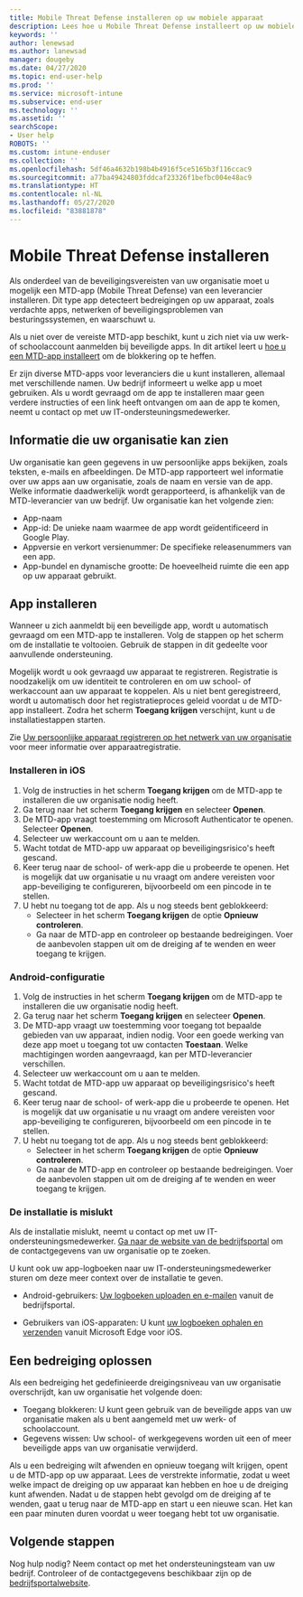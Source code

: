 ```yaml
---
title: Mobile Threat Defense installeren op uw mobiele apparaat
description: Lees hoe u Mobile Threat Defense installeert op uw mobiele apparaat.
keywords: ''
author: lenewsad
ms.author: lanewsad
manager: dougeby
ms.date: 04/27/2020
ms.topic: end-user-help
ms.prod: ''
ms.service: microsoft-intune
ms.subservice: end-user
ms.technology: ''
ms.assetid: ''
searchScope:
- User help
ROBOTS: ''
ms.custom: intune-enduser
ms.collection: ''
ms.openlocfilehash: 5df46a4632b198b4b4916f5ce5165b3f116ccac9
ms.sourcegitcommit: a77ba49424803fddcaf23326f1befbc004e48ac9
ms.translationtype: HT
ms.contentlocale: nl-NL
ms.lasthandoff: 05/27/2020
ms.locfileid: "83881878"
---
```

# <a name="install-mobile-threat-defense"></a>Mobile Threat Defense installeren   

Als onderdeel van de beveiligingsvereisten van uw organisatie moet u mogelijk een MTD-app (Mobile Threat Defense) van een leverancier installeren. Dit type app detecteert bedreigingen op uw apparaat, zoals verdachte apps, netwerken of beveiligingsproblemen van besturingssystemen, en waarschuwt u.  

Als u niet over de vereiste MTD-app beschikt, kunt u zich niet via uw werk- of schoolaccount aanmelden bij beveiligde apps. In dit artikel leert u [hoe u een MTD-app installeert](set-up-mobile-threat-defense.md#install-app) om de blokkering op te heffen.  

Er zijn diverse MTD-apps voor leveranciers die u kunt installeren, allemaal met verschillende namen. Uw bedrijf informeert u welke app u moet gebruiken. Als u wordt gevraagd om de app te installeren maar geen verdere instructies of een link heeft ontvangen om aan de app te komen, neemt u contact op met uw IT-ondersteuningsmedewerker. 


## <a name="information-your-organization-can-see"></a>Informatie die uw organisatie kan zien   

Uw organisatie kan geen gegevens in uw persoonlijke apps bekijken, zoals teksten, e-mails en afbeeldingen. De MTD-app rapporteert wel informatie over uw apps aan uw organisatie, zoals de naam en versie van de app. Welke informatie daadwerkelijk wordt gerapporteerd, is afhankelijk van de MTD-leverancier van uw bedrijf. Uw organisatie kan het volgende zien:   

* App-naam  
* App-id: De unieke naam waarmee de app wordt geïdentificeerd in Google Play.  
* Appversie en verkort versienummer: De specifieke releasenummers van een app.  
* App-bundel en dynamische grootte: De hoeveelheid ruimte die een app op uw apparaat gebruikt. 


## <a name="install-app"></a>App installeren    
Wanneer u zich aanmeldt bij een beveiligde app, wordt u automatisch gevraagd om een MTD-app te installeren. Volg de stappen op het scherm om de installatie te voltooien. Gebruik de stappen in dit gedeelte voor aanvullende ondersteuning.  
 
Mogelijk wordt u ook gevraagd uw apparaat te registreren. Registratie is noodzakelijk om uw identiteit te controleren en om uw school- of werkaccount aan uw apparaat te koppelen. Als u niet bent geregistreerd, wordt u automatisch door het registratieproces geleid voordat u de MTD-app installeert. Zodra het scherm **Toegang krijgen** verschijnt, kunt u de installatiestappen starten.  

Zie [Uw persoonlijke apparaat registreren op het netwerk van uw organisatie](https://docs.microsoft.com/azure/active-directory/user-help/user-help-register-device-on-network) voor meer informatie over apparaatregistratie.  

### <a name="ios-setup"></a>Installeren in iOS  

1. Volg de instructies in het scherm **Toegang krijgen** om de MTD-app te installeren die uw organisatie nodig heeft.   
2. Ga terug naar het scherm **Toegang krijgen** en selecteer **Openen**.  
3. De MTD-app vraagt toestemming om Microsoft Authenticator te openen. Selecteer **Openen**. 
4. Selecteer uw werkaccount om u aan te melden. 
5. Wacht totdat de MTD-app uw apparaat op beveiligingsrisico's heeft gescand. 
6. Keer terug naar de school- of werk-app die u probeerde te openen. Het is mogelijk dat uw organisatie u nu vraagt om andere vereisten voor app-beveiliging te configureren, bijvoorbeeld om een pincode in te stellen.   
7. U hebt nu toegang tot de app. Als u nog steeds bent geblokkeerd:  
    * Selecteer in het scherm **Toegang krijgen** de optie **Opnieuw controleren**.  
    * Ga naar de MTD-app en controleer op bestaande bedreigingen. Voer de aanbevolen stappen uit om de dreiging af te wenden en weer toegang te krijgen.    

### <a name="android-setup"></a>Android-configuratie 

1. Volg de instructies in het scherm **Toegang krijgen** om de MTD-app te installeren die uw organisatie nodig heeft.  
2. Ga terug naar het scherm **Toegang krijgen** en selecteer **Openen**.  
3. De MTD-app vraagt uw toestemming voor toegang tot bepaalde gebieden van uw apparaat, indien nodig. Voor een goede werking van deze app moet u toegang tot uw contacten **Toestaan**. Welke machtigingen worden aangevraagd, kan per MTD-leverancier verschillen.  
4. Selecteer uw werkaccount om u aan te melden.  
5. Wacht totdat de MTD-app uw apparaat op beveiligingsrisico's heeft gescand.  
6. Keer terug naar de school- of werk-app die u probeerde te openen. Het is mogelijk dat uw organisatie u nu vraagt om andere vereisten voor app-beveiliging te configureren, bijvoorbeeld om een pincode in te stellen.  
7. U hebt nu toegang tot de app. Als u nog steeds bent geblokkeerd:  
    * Selecteer in het scherm **Toegang krijgen** de optie **Opnieuw controleren**.  
    * Ga naar de MTD-app en controleer op bestaande bedreigingen. Voer de aanbevolen stappen uit om de dreiging af te wenden en weer toegang te krijgen.  

### <a name="installation-failed"></a>De installatie is mislukt  

Als de installatie mislukt, neemt u contact op met uw IT-ondersteuningsmedewerker. [Ga naar de website van de bedrijfsportal](https://go.microsoft.com/fwlink/?linkid=2010980) om de contactgegevens van uw organisatie op te zoeken.  

U kunt ook uw app-logboeken naar uw IT-ondersteuningsmedewerker sturen om deze meer context over de installatie te geven.  
* Android-gebruikers: [Uw logboeken uploaden en e-mailen](https://docs.microsoft.com/mem/intune/user-help/send-logs-to-your-it-admin-by-email-android) vanuit de bedrijfsportal.   

* Gebruikers van iOS-apparaten: U kunt [uw logboeken ophalen en verzenden](https://docs.microsoft.com/intune/apps/manage-microsoft-edge#use-microsoft-edge-to-access-managed-app-logs) vanuit Microsoft Edge voor iOS.  

## <a name="resolve-a-threat"></a>Een bedreiging oplossen  
Als een bedreiging het gedefinieerde dreigingsniveau van uw organisatie overschrijdt, kan uw organisatie het volgende doen:  
   
* Toegang blokkeren: U kunt geen gebruik van de beveiligde apps van uw organisatie maken als u bent aangemeld met uw werk- of schoolaccount.  
* Gegevens wissen: Uw school- of werkgegevens worden uit een of meer beveiligde apps van uw organisatie verwijderd.  

Als u een bedreiging wilt afwenden en opnieuw toegang wilt krijgen, opent u de MTD-app op uw apparaat. Lees de verstrekte informatie, zodat u weet welke impact de dreiging op uw apparaat kan hebben en hoe u de dreiging kunt afwenden. Nadat u de stappen hebt gevolgd om de dreiging af te wenden, gaat u terug naar de MTD-app en start u een nieuwe scan. Het kan een paar minuten duren voordat u weer toegang hebt tot uw organisatie.  

## <a name="next-steps"></a>Volgende stappen  

Nog hulp nodig? Neem contact op met het ondersteuningsteam van uw bedrijf. Controleer of de contactgegevens beschikbaar zijn op de [bedrijfsportalwebsite](https://go.microsoft.com/fwlink/?linkid=2010980).

